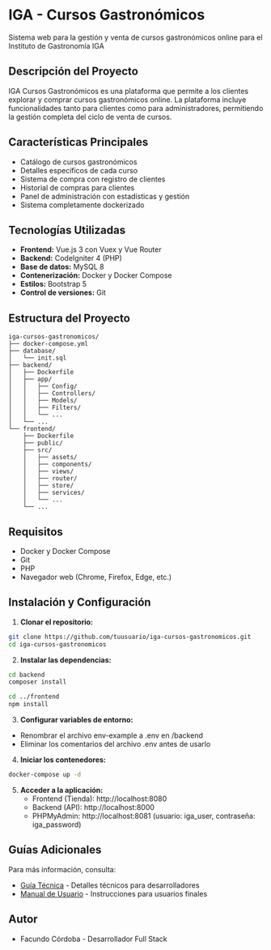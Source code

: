# IGA - Cursos Gastronómicos

Sistema web para la gestión y venta de cursos gastronómicos online para el Instituto de Gastronomía IGA

## Descripción del Proyecto

IGA Cursos Gastronómicos es una plataforma que permite a los clientes explorar y comprar cursos gastronómicos online. La plataforma incluye funcionalidades tanto para clientes como para administradores, permitiendo la gestión completa del ciclo de venta de cursos.

## Características Principales

- Catálogo de cursos gastronómicos
- Detalles específicos de cada curso
- Sistema de compra con registro de clientes
- Historial de compras para clientes
- Panel de administración con estadísticas y gestión
- Sistema completamente dockerizado

## Tecnologías Utilizadas

- **Frontend:** Vue.js 3 con Vuex y Vue Router
- **Backend:** CodeIgniter 4 (PHP)
- **Base de datos:** MySQL 8
- **Contenerización:** Docker y Docker Compose
- **Estilos:** Bootstrap 5
- **Control de versiones:** Git

## Estructura del Proyecto

```
iga-cursos-gastronomicos/
├── docker-compose.yml
├── database/
│   └── init.sql
├── backend/
│   ├── Dockerfile
│   ├── app/
│   │   ├── Config/
│   │   ├── Controllers/
│   │   ├── Models/
│   │   ├── Filters/
│   │   └── ...
│   └── ...
└── frontend/
    ├── Dockerfile
    ├── public/
    ├── src/
    │   ├── assets/
    │   ├── components/
    │   ├── views/
    │   ├── router/
    │   ├── store/
    │   ├── services/
    │   └── ...
    └── ...
```

## Requisitos

- Docker y Docker Compose
- Git
- PHP
- Navegador web (Chrome, Firefox, Edge, etc.)

## Instalación y Configuración

1. **Clonar el repositorio:**

```bash
git clone https://github.com/tuusuario/iga-cursos-gastronomicos.git
cd iga-cursos-gastronomicos
```

2. **Instalar las dependencias:**

```bash
cd backend
composer install
```

```bash
cd ../frontend
npm install
```

3. **Configurar variables de entorno:**

- Renombrar el archivo env-example a .env en /backend
- Eliminar los comentarios del archivo .env antes de usarlo

4. **Iniciar los contenedores:**

```bash
docker-compose up -d
```

5. **Acceder a la aplicación:**
   - Frontend (Tienda): http://localhost:8080
   - Backend (API): http://localhost:8000
   - PHPMyAdmin: http://localhost:8081 (usuario: iga_user, contraseña: iga_password)

## Guías Adicionales

Para más información, consulta:

- [Guía Técnica](GUIA_TECNICA.md) - Detalles técnicos para desarrolladores
- [Manual de Usuario](MANUAL_USUARIO.md) - Instrucciones para usuarios finales

## Autor

- Facundo Córdoba - Desarrollador Full Stack
